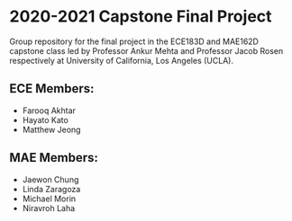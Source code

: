 # 2020-2021 Capstone Final Project
Group repository for the final project in the ECE183D and MAE162D capstone class led by Professor Ankur Mehta and Professor Jacob Rosen respectively at University of California, Los Angeles (UCLA). 

ECE Members:
---
- Farooq Akhtar
- Hayato Kato
- Matthew Jeong

MAE Members:
---
- Jaewon Chung
- Linda Zaragoza
- Michael Morin
- Niravroh Laha

